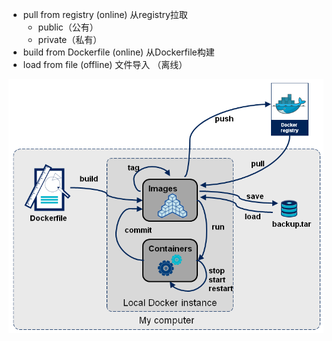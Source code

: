 - pull from registry (online) 从registry拉取
    - public（公有）
    - private（私有）
- build from Dockerfile (online) 从Dockerfile构建
- load from file (offline) 文件导入 （离线）

![](img/docker-stages.png)